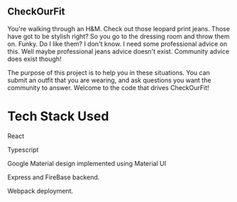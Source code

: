 ## CheckOurFit

You're walking through an H&M. Check out those leopard print jeans. Those have got to be stylish right? So you go to the dressing room and throw them on. Funky. Do I like them? I don't know. I need some professional advice on this. Well maybe professional jeans advice doesn't exist. Community advice does exist though!

The purpose of this project is to help you in these situations. You can submit an outfit that you are wearing, and ask questions you want the community to answer. Welcome to the code that drives CheckOurFit!

# Tech Stack Used
React

Typescript

Google Material design implemented using Material UI

Express and FireBase backend.

Webpack deployment.
